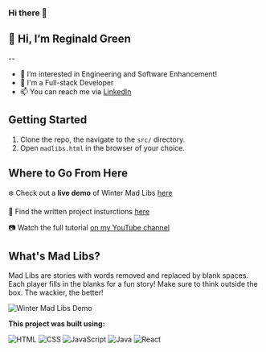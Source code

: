 ### Hi there 👋


## 👋 Hi, I’m Reginald Green
--

- 👀 I’m interested in Engineering and Software Enhancement!
- 🌱 I'm a Full-stack Developer
- 📫 You can reach me via [LinkedIn](https://www.linkedin.com/in/reginald-green-92ba43239/) 



## Getting Started
1. Clone the repo, the navigate to the `src/` directory.
2. Open `madlibs.html` in the browser of your choice.

## Where to Go From Here
❄️ Check out a **live demo** of Winter Mad Libs [here](https://breehall.github.io/MadLibs/src/madlibs.html)

📓 Find the written project insturctions [here](https://github.com/breehall/MadLibs/wiki/Creating-Winter-Mad-Libs)

📷 Watch the full tutorial [on my YouTube channel](https://youtu.be/PE7Wr-xzTU8)


## What's Mad Libs? 
Mad Libs are stories with words removed and replaced by blank spaces. Each player fills in the blanks for a fun story! Make sure to think outside the box. The wackier, the better!

![Winter Mad Libs Demo](MadLibs-Demo.gif)

**This project was built using:**

![HTML](https://img.shields.io/badge/HTML5-E34F26?style=for-the-badge&logo=html5&logoColor=white)
![CSS](https://img.shields.io/badge/CSS3-1572B6?style=for-the-badge&logo=css3&logoColor=white)
![JavaScript](https://img.shields.io/badge/JavaScript-F7DF1E?style=for-the-badge&logo=javascript&logoColor=black)
![Java](https://img.shields.io/badge/Java-F7DF1E?style=for-the-badge&logo=java&logoColor=black)
![React](https://img.shields.io/badge/React-F7DF1E?style=for-the-badge&logo=react&logoColor=black)
